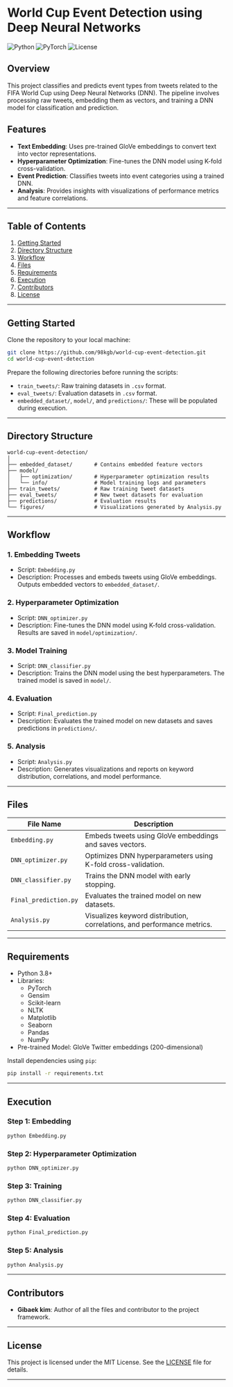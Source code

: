 
# World Cup Event Detection using Deep Neural Networks

![Python](https://img.shields.io/badge/Python-3.8%2B-blue)
![PyTorch](https://img.shields.io/badge/PyTorch-1.8%2B-red)
![License](https://img.shields.io/badge/License-MIT-green)

## Overview

This project classifies and predicts event types from tweets related to the FIFA World Cup using Deep Neural Networks (DNN). The pipeline involves processing raw tweets, embedding them as vectors, and training a DNN model for classification and prediction.

## Features

- **Text Embedding**: Uses pre-trained GloVe embeddings to convert text into vector representations.
- **Hyperparameter Optimization**: Fine-tunes the DNN model using K-fold cross-validation.
- **Event Prediction**: Classifies tweets into event categories using a trained DNN.
- **Analysis**: Provides insights with visualizations of performance metrics and feature correlations.

---

## Table of Contents

1. [Getting Started](#getting-started)
2. [Directory Structure](#directory-structure)
3. [Workflow](#workflow)
4. [Files](#files)
5. [Requirements](#requirements)
6. [Execution](#execution)
7. [Contributors](#contributors)
8. [License](#license)

---

## Getting Started

Clone the repository to your local machine:

```bash
git clone https://github.com/98kgb/world-cup-event-detection.git
cd world-cup-event-detection
```

Prepare the following directories before running the scripts:

- `train_tweets/`: Raw training datasets in `.csv` format.
- `eval_tweets/`: Evaluation datasets in `.csv` format.
- `embedded_dataset/`, `model/`, and `predictions/`: These will be populated during execution.

---

## Directory Structure

```plaintext
world-cup-event-detection/
│
├── embedded_dataset/       # Contains embedded feature vectors
├── model/
│   ├── optimization/       # Hyperparameter optimization results
│   └── info/               # Model training logs and parameters
├── train_tweets/           # Raw training tweet datasets
├── eval_tweets/            # New tweet datasets for evaluation
├── predictions/            # Evaluation results
└── figures/                # Visualizations generated by Analysis.py
```

---

## Workflow

### 1. **Embedding Tweets**
   - Script: `Embedding.py`
   - Description: Processes and embeds tweets using GloVe embeddings. Outputs embedded vectors to `embedded_dataset/`.

### 2. **Hyperparameter Optimization**
   - Script: `DNN_optimizer.py`
   - Description: Fine-tunes the DNN model using K-fold cross-validation. Results are saved in `model/optimization/`.

### 3. **Model Training**
   - Script: `DNN_classifier.py`
   - Description: Trains the DNN model using the best hyperparameters. The trained model is saved in `model/`.

### 4. **Evaluation**
   - Script: `Final_prediction.py`
   - Description: Evaluates the trained model on new datasets and saves predictions in `predictions/`.

### 5. **Analysis**
   - Script: `Analysis.py`
   - Description: Generates visualizations and reports on keyword distribution, correlations, and model performance.

---

## Files

| File Name            | Description                                                                 |
|----------------------|-----------------------------------------------------------------------------|
| `Embedding.py`       | Embeds tweets using GloVe embeddings and saves vectors.                   |
| `DNN_optimizer.py`   | Optimizes DNN hyperparameters using K-fold cross-validation.              |
| `DNN_classifier.py`  | Trains the DNN model with early stopping.                                 |
| `Final_prediction.py`| Evaluates the trained model on new datasets.                              |
| `Analysis.py`        | Visualizes keyword distribution, correlations, and performance metrics.   |

---

## Requirements

- Python 3.8+
- Libraries:
  - PyTorch
  - Gensim
  - Scikit-learn
  - NLTK
  - Matplotlib
  - Seaborn
  - Pandas
  - NumPy
- Pre-trained Model: GloVe Twitter embeddings (200-dimensional)

Install dependencies using `pip`:

```bash
pip install -r requirements.txt
```

---

## Execution

### Step 1: Embedding
```bash
python Embedding.py
```

### Step 2: Hyperparameter Optimization
```bash
python DNN_optimizer.py
```

### Step 3: Training
```bash
python DNN_classifier.py
```

### Step 4: Evaluation
```bash
python Final_prediction.py
```

### Step 5: Analysis
```bash
python Analysis.py
```

---

## Contributors

- **Gibaek kim**: Author of all the files and contributor to the project framework.

---

## License

This project is licensed under the MIT License. See the [LICENSE](LICENSE) file for details.

---

